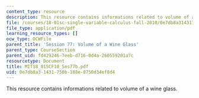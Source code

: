 ```yaml
---
content_type: resource
description: This resource contains informations related to volume of a wine glass.
file: /courses/18-01sc-single-variable-calculus-fall-2010/0e7db8a31431750b188e8750d34ef8d4_MIT18_01SCF10_Ses77b.pdf
file_type: application/pdf
learning_resource_types: []
ocw_type: OCWFile
parent_title: 'Session 77: Volume of a Wine Glass'
parent_type: CourseSection
parent_uid: fd429246-7eeb-d716-0d4a-260559201a7c
resourcetype: Document
title: MIT18_01SCF10_Ses77b.pdf
uid: 0e7db8a3-1431-750b-188e-8750d34ef8d4
---
```

This resource contains informations related to volume of a wine glass.

